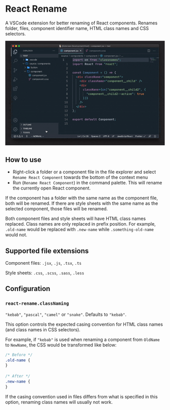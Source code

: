 # React Rename

A VSCode extension for better renaming of React components. Renames folder, files, component identifier name, HTML class names and CSS selectors.

![Screen capture](screencap.gif)

## How to use

- Right-click a folder or a component file in the file explorer and select `Rename React Component` towards the bottom of the context menu
- Run (`Rename React Component`) in the command palette. This will rename the currently open React component.

If the component has a folder with the same name as the component file, both will be renamed. If there are style sheets with the same name as the selected component, those files will be renamed.

Both component files and style sheets will have HTML class names replaced. Class names are only replaced in prefix position. For example, `.old-name` would be replaced with `.new-name` while `.something-old-name` would not.

## Supported file extensions

Component files: `.jsx`, `.js`, `.tsx`, `.ts`

Style sheets: `.css`, `.scss`, `.sass`, `.less`

## Configuration

### `react-rename.classNaming`

`"kebab"`, `"pascal"`, `"camel"` or `"snake"`. Defaults to `"kebab"`.

This option controls the expected casing convention for HTML class names (and class names in CSS selectors).

For example, if `"kebab"` is used when renaming a component from `OldName` to `NewName`, the CSS would be transformed like below:

```css
/* Before */
.old-name {
}

/* After */
.new-name {
}
```

If the casing convention used in files differs from what is specified in this option, renaming class names will usually not work.
